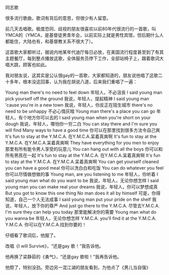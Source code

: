 同志歌

很多流行歌曲，歌词有背后的意思，但很少有人留意。

前几天去唱歌。极度恐同、歧视的朋友很喜欢以前80年代很流行的一首歌，叫YMCA的（YMCA，是基督徒男青年会，以前实际上就是男性宾馆，但后期什么人都能住，大陆也有，和基督教关系不很大了）。

这首歌大家都听过，据说内地某年代迪厅每日必放，在美国流行程度甚至到了有其主题餐厅，每到整点播放这歌，全体服务员停下工作，全部站椅子上，跟着歌词大唱大跳，顾客也如此。

我对朋友说，这其实是公认很gay的一首歌，大家都知道的，朋友说他唱了这歌二十多年，根本没这回事，认为我在胡说八道，后来我们重唱了一遍：

Young man there's no need to feel down
年轻人，不必沮丧
I said young man pick yourself off the ground
我说，年轻人，提起精神
I said young man 'cause you're in a new town
我说，年轻人，你反正在陌生城市
there's no need to be unhappy
不必心情灰暗
Young man there's a place you can go
年轻人，有个地方你可以去的
I said young man when you're short on your dough
我说，年轻人，哪怕你一穷二白
You can stay there and I'm sure you will find Many ways to have a good time
你可以在那里找到很多方法令自己爽
It's fun to stay at the Y.M.C.A.
在Y.M.C.A.呆着真爽啊
It's fun to stay at the Y.M.C.A.
在Y.M.C.A.呆着真爽啊
They have everything for you men to enjoy
那里有所有能令男人享受的玩意儿
You can hang out with all the boys
你可以和所有男孩在一起
It's fun to stay at the Y.M.C.A.
在Y.M.C.A.呆着真爽啊
It's fun to stay at the Y.M.C.A.
在Y.M.C.A.呆着真爽啊
You can get yourself cleaned you can have a good meal
你可以洗白白和吃饭
You can do whatever you feel
你可以尽情做想做的事
Young man, are you listening to me
年轻人，你听着
I said young man what do you want to be
我说，年轻人，无论你想怎样
I said young man you can make real your dreams
我说，年轻人，你可以梦想成真
But you got to know this one thing No man does it all by himself
可是，你得知道，自己一个人无法成事
I said young man put your pride on the shelf
我说，年轻人，放下你的尊严
And just go there to the Y.M.C.A.
尽管去Y.M.C.A.
I'm sure they can help you today
那里能解决你的需要
Young man what do you wanna be
年轻人，无论你想怎样
Y.M.C.A. you'll find it at the Y.M.C.A.
Y.M.C.A. 你可以在Y.M.C.A.找到你要的！

仔细看了歌词后，他服了。

改唱《I will Survive》，“还是gay 歌！”我告诉他。

他再换了梁静茹的《勇气》，“还是gay 歌啦！”我再告诉他。

他颓了，特别没劲。旁边另一混江湖的朋友看到，为他点了《男儿当自强》
